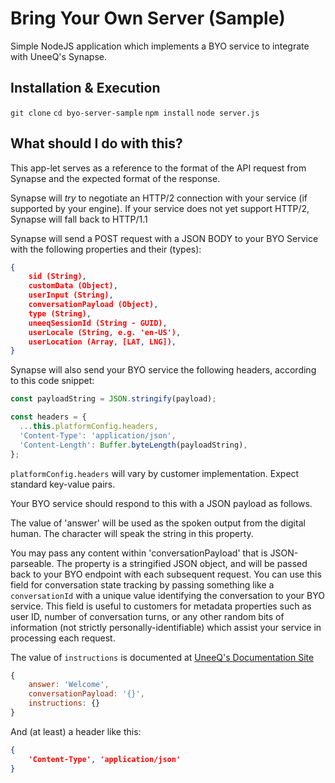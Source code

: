 # Bring Your Own Server (Sample)

Simple NodeJS application which implements a BYO service to integrate with UneeQ's Synapse.

## Installation & Execution

`git clone`
`cd byo-server-sample`
`npm install`
`node server.js`

## What should I do with this?

This app-let serves as a reference to the format of the API request from Synapse and the expected format of the response.

Synapse will _try_ to negotiate an HTTP/2 connection with your service (if supported by your engine). If your service does not yet support HTTP/2, Synapse will fall back to HTTP/1.1

Synapse will send a POST request with a JSON BODY to your BYO Service with the following properties and their (types):

```json
{
    sid (String),
    customData (Object),
    userInput (String),
    conversationPayload (Object),
    type (String),
    uneeqSessionId (String - GUID),
    userLocale (String, e.g. 'en-US'),
    userLocation (Array, [LAT, LNG]),
}
```

Synapse will also send your BYO service the following headers, according to this code snippet:

```javascript
const payloadString = JSON.stringify(payload);

const headers = {
  ...this.platformConfig.headers,
  'Content-Type': 'application/json',
  'Content-Length': Buffer.byteLength(payloadString),
};
```

`platformConfig.headers` will vary by customer implementation.  Expect standard key-value pairs.

Your BYO service should respond to this with a JSON payload as follows.

The value of 'answer' will be used as the spoken output from the digital human.  The character will speak the string in this property.

You may pass any content within 'conversationPayload' that is JSON-parseable.  The property is a stringified JSON object, and will be passed back to your BYO endpoint with each subsequent request. You can use this field for conversation state tracking by passing something like a `conversationId` with a unique value identifying the conversation to your BYO service.  This field is useful to customers for metadata properties such as user ID, number of conversation turns, or any other random bits of information (not strictly personally-identifiable) which assist your service in processing each request.

The value of `instructions` is documented at [UneeQ's Documentation Site](https://docs.uneeq.io/displaying-content)

```javascript
{
    answer: 'Welcome',
    conversationPayload: '{}',
    instructions: {}
}
```

And (at least) a header like this:

```json
{
    'Content-Type', 'application/json'
}
```
